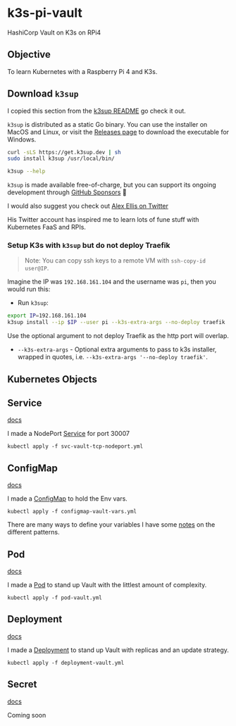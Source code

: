 # k3s-pi-vault
HashiCorp Vault on K3s on RPi4 


## Objective

To learn Kubernetes with a Raspberry Pi 4 and K3s.
 

## Download `k3sup` 

I copied this section from the [k3sup README](https://github.com/alexellis/k3sup/blob/master/README.md) go check it out.

`k3sup` is distributed as a static Go binary. You can use the installer on MacOS and Linux, or visit the [Releases page](https://github.com/alexellis/k3sup/releases) to download the executable for Windows.

```sh
curl -sLS https://get.k3sup.dev | sh
sudo install k3sup /usr/local/bin/

k3sup --help
```
`k3sup` is made available free-of-charge, but you can support its ongoing development through [GitHub Sponsors](https://insiders.openfaas.io/) 💪

I would also suggest you check out [Alex Ellis on Twitter](https://twitter.com/alexellisuk)

His Twitter account has inspired me to learn lots of fune stuff with Kubernetes FaaS and RPIs.


### Setup K3s with `k3sup` but do not deploy Traefik

> Note: You can copy ssh keys to a remote VM with `ssh-copy-id user@IP`.

Imagine the IP was `192.168.161.104` and the username was `pi`, then you would run this:

* Run `k3sup`:

```sh
export IP=192.168.161.104
k3sup install --ip $IP --user pi --k3s-extra-args --no-deploy traefik
```

Use the optional argument to not deploy Traefik as the http port will overlap.

* `--k3s-extra-args` - Optional extra arguments to pass to k3s installer, wrapped in quotes, i.e. `--k3s-extra-args '--no-deploy traefik'`.

## Kubernetes Objects 




## Service  
[docs](https://kubernetes.io/docs/concepts/services-networking/service/#nodeport)

I made a NodePort [Service](https://github.com/colin-mccarthy/k3s-pi-vault/blob/master/manifests/svc-vault-tcp-nodeport.yml)
for port 30007

```
kubectl apply -f svc-vault-tcp-nodeport.yml 
```

## ConfigMap
[docs](https://kubernetes.io/docs/concepts/configuration/configmap/)

I made a [ConfigMap](https://github.com/colin-mccarthy/k3s-pi-vault/blob/master/manifests/configmap-vault-vars.yml)
to hold the Env vars.

```
kubectl apply -f configmap-vault-vars.yml 
```

There are many ways to define your variables I have some [notes](https://github.com/colin-mccarthy/k3s-pi-vault/blob/master/notes/vars.md) on the different patterns.


## Pod
[docs](https://kubernetes.io/docs/concepts/workloads/pods/pod/)

I made a [Pod](https://github.com/colin-mccarthy/k3s-pi-vault/blob/master/manifests/pod-vault.yml)
to stand up Vault with the littlest amount of complexity.

```
kubectl apply -f pod-vault.yml 
```

## Deployment
[docs](https://kubernetes.io/docs/concepts/workloads/controllers/deployment/)

I made a [Deployment](https://github.com/colin-mccarthy/k3s-pi-vault/blob/master/manifests/deployment-vault.yml)
to stand up Vault with replicas and an update strategy.

```
kubectl apply -f deployment-vault.yml
```


## Secret
[docs](https://kubernetes.io/docs/concepts/configuration/secret/)

Coming soon







